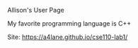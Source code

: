 Allison's User Page

My favorite programming language is C++

Site: https://a4lane.github.io/cse110-lab1/
